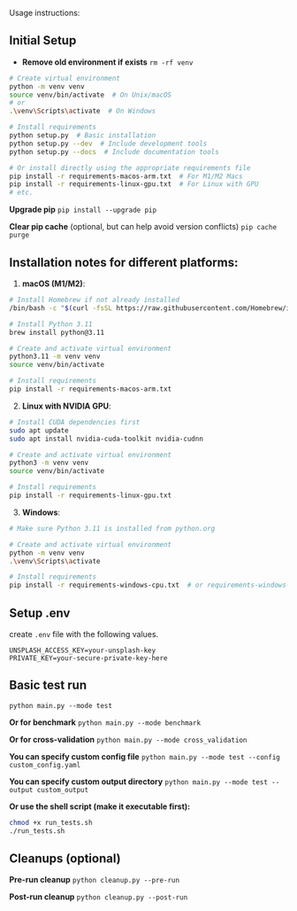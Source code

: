 Usage instructions:

## Initial Setup

- **Remove old environment if exists**
```rm -rf venv```

```bash
# Create virtual environment
python -m venv venv
source venv/bin/activate  # On Unix/macOS
# or
.\venv\Scripts\activate  # On Windows

# Install requirements
python setup.py  # Basic installation
python setup.py --dev  # Include development tools
python setup.py --docs  # Include documentation tools

# Or install directly using the appropriate requirements file
pip install -r requirements-macos-arm.txt  # For M1/M2 Macs
pip install -r requirements-linux-gpu.txt  # For Linux with GPU
# etc.
```

**Upgrade pip**
```pip install --upgrade pip```

**Clear pip cache** (optional, but can help avoid version conflicts)
```pip cache purge```




## Installation notes for different platforms:

1. **macOS (M1/M2)**:
```bash
# Install Homebrew if not already installed
/bin/bash -c "$(curl -fsSL https://raw.githubusercontent.com/Homebrew/install/HEAD/install.sh)"

# Install Python 3.11
brew install python@3.11

# Create and activate virtual environment
python3.11 -m venv venv
source venv/bin/activate

# Install requirements
pip install -r requirements-macos-arm.txt
```

2. **Linux with NVIDIA GPU**:
```bash
# Install CUDA dependencies first
sudo apt update
sudo apt install nvidia-cuda-toolkit nvidia-cudnn

# Create and activate virtual environment
python3 -m venv venv
source venv/bin/activate

# Install requirements
pip install -r requirements-linux-gpu.txt
```

3. **Windows**:
```bash
# Make sure Python 3.11 is installed from python.org

# Create and activate virtual environment
python -m venv venv
.\venv\Scripts\activate

# Install requirements
pip install -r requirements-windows-cpu.txt  # or requirements-windows-gpu.txt
```

## Setup .env

create ```.env``` file with the following values.

```
UNSPLASH_ACCESS_KEY=your-unsplash-key
PRIVATE_KEY=your-secure-private-key-here
```

## Basic test run
```python main.py --mode test```

**Or for benchmark**
```python main.py --mode benchmark```

**Or for cross-validation**
```python main.py --mode cross_validation```

**You can specify custom config file**
```python main.py --mode test --config custom_config.yaml```

**You can specify custom output directory**
```python main.py --mode test --output custom_output```

**Or use the shell script (make it executable first):**
```bash
chmod +x run_tests.sh
./run_tests.sh 
```


## Cleanups (optional)

**Pre-run cleanup**
```python cleanup.py --pre-run```

**Post-run cleanup**
```python cleanup.py --post-run```